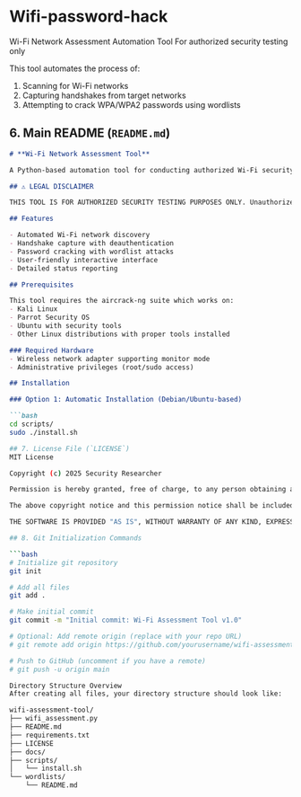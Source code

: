 # Wifi-password-hack
Wi-Fi Network Assessment Automation Tool For authorized security testing only 

This tool automates the process of: 
1. Scanning for Wi-Fi networks
2. Capturing handshakes from target networks
3. Attempting to crack WPA/WPA2 passwords using wordlists

## 6. Main README (`README.md`)

```markdown
# **Wi-Fi Network Assessment Tool**

A Python-based automation tool for conducting authorized Wi-Fi security assessments using the aircrack-ng suite.

## ⚠️ LEGAL DISCLAIMER

THIS TOOL IS FOR AUTHORIZED SECURITY TESTING PURPOSES ONLY. Unauthorized access to computer networks is illegal and unethical. The authors assume no liability for misuse.

## Features

- Automated Wi-Fi network discovery
- Handshake capture with deauthentication
- Password cracking with wordlist attacks
- User-friendly interactive interface
- Detailed status reporting

## Prerequisites

This tool requires the aircrack-ng suite which works on:
- Kali Linux
- Parrot Security OS
- Ubuntu with security tools
- Other Linux distributions with proper tools installed

### Required Hardware
- Wireless network adapter supporting monitor mode
- Administrative privileges (root/sudo access)

## Installation

### Option 1: Automatic Installation (Debian/Ubuntu-based)

```bash
cd scripts/
sudo ./install.sh

## 7. License File (`LICENSE`)
MIT License

Copyright (c) 2025 Security Researcher

Permission is hereby granted, free of charge, to any person obtaining a copy of this software and associated documentation files (the "Software"), to deal in the Software without restriction, including without limitation the rights to use, copy, modify, merge, publish, distribute, sublicense, and/or sell copies of the Software, and to permit persons to whom the Software is furnished to do so, subject to the following conditions:

The above copyright notice and this permission notice shall be included in all copies or substantial portions of the Software.

THE SOFTWARE IS PROVIDED "AS IS", WITHOUT WARRANTY OF ANY KIND, EXPRESS OR IMPLIED, INCLUDING BUT NOT LIMITED TO THE WARRANTIES OF MERCHANTABILITY, FITNESS FOR A PARTICULAR PURPOSE AND NONINFRINGEMENT. IN NO EVENT SHALL THE AUTHORS OR COPYRIGHT HOLDERS BE LIABLE FOR ANY CLAIM, DAMAGES OR OTHER LIABILITY, WHETHER IN AN ACTION OF CONTRACT, TORT OR OTHERWISE, ARISING FROM, OUT OF OR IN CONNECTION WITH THE SOFTWARE OR THE USE OR OTHER DEALINGS IN THE SOFTWARE.

## 8. Git Initialization Commands

```bash
# Initialize git repository
git init

# Add all files
git add .

# Make initial commit
git commit -m "Initial commit: Wi-Fi Assessment Tool v1.0"

# Optional: Add remote origin (replace with your repo URL)
# git remote add origin https://github.com/yourusername/wifi-assessment-tool.git

# Push to GitHub (uncomment if you have a remote)
# git push -u origin main

Directory Structure Overview
After creating all files, your directory structure should look like:

wifi-assessment-tool/
├── wifi_assessment.py
├── README.md
├── requirements.txt
├── LICENSE
├── docs/
├── scripts/
│   └── install.sh
└── wordlists/
    └── README.md
